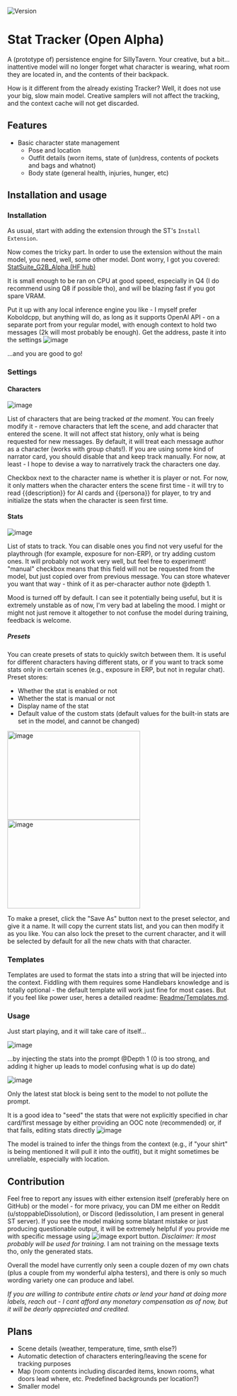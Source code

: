 ![Version](https://img.shields.io/badge/alpha-0.4-orange)

# Stat Tracker (Open Alpha)

A (prototype of) persistence engine for SillyTavern. Your creative, but a bit... inattentive model will no longer forget what character is wearing, what room they are located in, and the contents of their backpack.

How is it different from the already existing Tracker? Well, it does not use your big, slow main model. Creative samplers will not affect the tracking, and the context cache will not get discarded.

## Features

- Basic character state management
	- Pose and location
	- Outfit details (worn items, state of (un)dress, contents of pockets and bags and whatnot)
	- Body state (general health, injuries, hunger, etc)

## Installation and usage

### Installation

As usual, start with adding the extension through the ST's `Install Extension`.

Now comes the tricky part. In order to use the extension without the main model, you need, well, some other model. Dont worry, I got you covered:
[StatSuite_G2B_Alpha (HF hub)](https://huggingface.co/LeDissolution/StatSuite_G2B_Alpha_GGUF)

It is small enough to be ran on CPU at good speed, especially in Q4 (I do recommend using Q8 if possible tho), and will be blazing fast if you got spare VRAM.

Put it up with any local inference engine you like - I myself prefer Koboldcpp, but anything will do, as long as it supports OpenAI API - on a separate port from your regular model, with enough context to hold two messages (2k will most probably be enough). Get the address, paste it into the settings
![image](https://github.com/user-attachments/assets/38b11890-6459-40b0-8e8a-5f50ac35bbcc)

...and you are good to go!

### Settings

#### Characters
![image](https://github.com/user-attachments/assets/8a2d291e-a8eb-4516-842e-4c2a785680a2)

List of characters that are being tracked _at the moment_. You can freely modify it - remove characters that left the scene, and add character that entered the scene. It will not affect stat history, only what is being requested for new messages.
By default, it will treat each message author as a character (works with group chats!). If you are using some kind of narrator card, you should disable that and keep track manually. For now, at least - I hope to devise a way to narratively track the characters one day.

Checkbox next to the character name is whether it is player or not. For now, it only matters when the character enters the scene first time - it will try to read {{description}} for AI cards and {{persona}} for player, to try and initialize the stats when the character is seen first time.

#### Stats
![image](https://github.com/user-attachments/assets/279cae5a-ae3a-4311-888e-9a1af862b9d0)

List of stats to track. You can disable ones you find not very useful for the playthrough (for example, exposure for non-ERP), or try adding custom ones. It will probably not work very well, but feel free to experiment!
"manual" checkbox means that this field will not be requested from the model, but just copied over from previous message. You can store whatever you want that way - think of it as per-character author note @depth 1.

Mood is turned off by default. I can see it potentially being useful, but it is extremely unstable as of now, I'm very bad at labeling the mood. I might or might not just remove it altogether to not confuse the model during training, feedback is welcome.

##### Presets
You can create presets of stats to quickly switch between them. It is useful for different characters having different stats, or if you want to track some stats only in certain scenes (e.g., exposure in ERP, but not in regular chat). Preset stores:
- Whether the stat is enabled or not
- Whether the stat is manual or not
- Display name of the stat
- Default value of the custom stats (default values for the built-in stats are set in the model, and cannot be changed)

<img width="300" height="200" alt="image" src="https://github.com/user-attachments/assets/e609ee3d-1f3d-45d6-b040-045a300a617d" />
<img width="300" height="200" alt="image" src="https://github.com/user-attachments/assets/3c958546-336a-45ad-8754-f28d098a99ba" />

To make a preset, click the "Save As" button next to the preset selector, and give it a name. It will copy the current stats list, and you can then modify it as you like. You can also lock the preset to the current character, and it will be selected by default for all the new chats with that character.

### Templates
Templates are used to format the stats into a string that will be injected into the context.
Fiddling with them requires some Handlebars knowledge and is totally optional - the default template will work just fine for most cases. But if you feel like power user, heres a detailed readme: [Readme/Templates.md](Readme/Templates.md).

### Usage

Just start playing, and it will take care of itself...

![image](https://github.com/user-attachments/assets/52098649-8f13-482d-bde5-99e688e6f89b)

...by injecting the stats into the prompt @Depth 1 (0 is too strong, and adding it higher up leads to model confusing what is up do date)

![image](https://github.com/user-attachments/assets/b4cbfc38-1e8c-490b-94dc-94eb093c073a)

Only the latest stat block is being sent to the model to not pollute the prompt.

It is a good idea to "seed" the stats that were not explicitly specified in char card/first message by either providing an OOC note (recommended) or, if that fails, editing stats directly
![image](https://github.com/user-attachments/assets/3168e28f-c087-4076-a2d6-fb25ce033f79)

The model is trained to infer the things from the context (e.g., if "your shirt" is being mentioned it will pull it into the outfit), but it might sometimes be unreliable, especially with location.

## Contribution
Feel free to report any issues with either extension itself (preferably here on GitHub) or the model - for more privacy, you can DM me either on Reddit (u/stoppableDissolution), or Discord (ledissolution, I am present in general ST server).
If you see the model making some blatant mistake or just producing questionable output, it will be extremely helpful if you provide me with specific message using ![image](https://github.com/user-attachments/assets/0eb6fd24-050f-435f-890b-d471ff273448) export button. 
*Disclaimer: It most probably will be used for training.* I am not training on the message texts tho, only the generated stats.

Overall the model have currently only seen a couple dozen of my own chats (plus a couple from my wonderful alpha testers), and there is only so much wording variety one can produce and label. 

*If you are willing to contribute entire chats or lend your hand at doing more labels, reach out - I cant afford any monetary compensation as of now, but it will be dearly appreciated and credited.*

## Plans
- Scene details (weather, temperature, time, smth else?)
- Automatic detection of characters entering/leaving the scene for tracking purposes
- Map (room contents including discarded items, known rooms, what doors lead where, etc. Predefined backgrounds per location?)
- Smaller model
